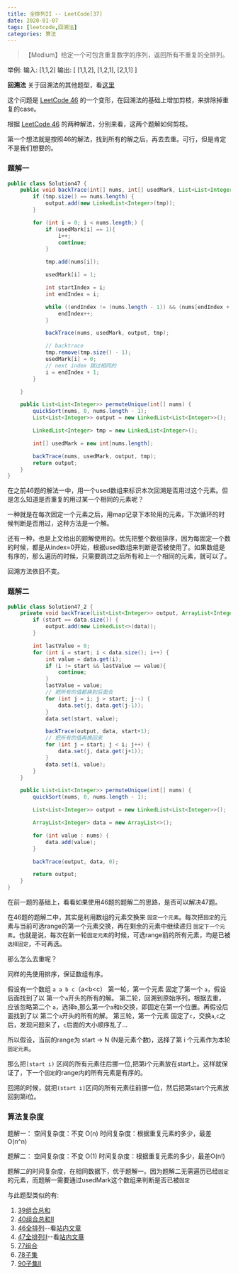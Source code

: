 ```yaml
---
title: 全排列II -- LeetCode[37]
date: 2020-01-07
tags: [leetcode,回溯法]
categories: 算法
---
```


> 【Medium】给定一个可包含重复数字的序列，返回所有不重复的全排列。

<!-- more -->

举例:
输入: [1,1,2]
输出:
[
  [1,1,2],
  [1,2,1],
  [2,1,1]
]

**回溯法**
关于回溯法的其他题型，看[这里](https://caio.ink/tag/arg-backtrack/)

这个问题是 [LeetCode 46](https://caio.ink/leetcode46/) 的一个变形，在回溯法的基础上增加剪枝，来排除掉重复的case。

根据 [LeetCode 46](https://caio.ink/leetcode46/) 的两种解法，分别来看，这两个题解如何剪枝。

第一个想法就是按照46的解法，找到所有的解之后，再去去重。可行，但是肯定不是我们想要的。

### 题解一

```java
public class Solution47 {
    public void backTrace(int[] nums, int[] usedMark, List<List<Integer>> output, LinkedList<Integer> tmp) {
        if (tmp.size() == nums.length) {
            output.add(new LinkedList<Integer>(tmp));
        }

        for (int i = 0; i < nums.length;) {
            if (usedMark[i] == 1){
                i++;
                continue;
            }

            tmp.add(nums[i]);

            usedMark[i] = 1;

            int startIndex = i;
            int endIndex = i;

            while ((endIndex != (nums.length - 1)) && (nums[endIndex + 1] == nums[i])) {
                endIndex++;
            }

            backTrace(nums, usedMark, output, tmp);

            // backtrace
            tmp.remove(tmp.size() - 1);
            usedMark[i] = 0;
            // next index 跳过相同的
            i = endIndex + 1;
        }

    }

    public List<List<Integer>> permuteUnique(int[] nums) {
        quickSort(nums, 0, nums.length - 1);
        List<List<Integer>> output = new LinkedList<List<Integer>>();

        LinkedList<Integer> tmp = new LinkedList<Integer>();

        int[] usedMark = new int[nums.length];

        backTrace(nums, usedMark, output, tmp);
        return output;
    }
}
```

在之前46题的解法一中，用一个used数组来标识本次回溯是否用过这个元素。但是怎么知道是否重复的用过某一个相同的元素呢？

一种就是在每次固定一个元素之后，用map记录下本轮用的元素，下次循环的时候判断是否用过，这种方法是一个解。

还有一种，也是上文给出的题解使用的。优先把整个数组排序，因为每固定一个数的时候，都是从index=0开始，根据used数组来判断是否被使用了。如果数组是有序的，那么遍历的时候，只需要跳过之后所有和上一个相同的元素，就可以了。

回溯方法依旧不变。


### 题解二

```java
public class Solution47_2 {
    private void backTrace(List<List<Integer>> output, ArrayList<Integer> data, int start) {
        if (start == data.size()) {
            output.add(new LinkedList<>(data));
        }

        int lastValue = 0;
        for (int i = start; i < data.size(); i++) {
            int value = data.get(i);
            if (i != start && lastValue == value){
                continue;
            }
            lastValue = value;
            // 把所有的值都换到后面去
            for (int j = i; j > start; j--) {
                data.set(j, data.get(j-1));
            }
            data.set(start, value);

            backTrace(output, data, start+1);
            // 把所有的值再换回来
            for (int j = start; j < i; j++) {
                data.set(j, data.get(j+1));
            }
            data.set(i, value);
        }
    }

    public List<List<Integer>> permuteUnique(int[] nums) {
        quickSort(nums, 0, nums.length - 1);

        List<List<Integer>> output = new LinkedList<List<Integer>>();

        ArrayList<Integer> data = new ArrayList<>();

        for (int value : nums) {
            data.add(value);
        }

        backTrace(output, data, 0);

        return output;
    }
}
```

在前一题的基础上，看看如果使用46题的题解二的思路，是否可以解决47题。

在46题的题解二中，其实是利用数组的元素交换来 `固定一个元素`。每次把`固定`的元素与当前可选range的第一个元素交换，再在剩余的元素中继续递归 `固定下一个元素`。也就是说，每次在新一轮`固定元素`的时候，可选range前的所有元素，均是已被`选择固定`，不可再选。

那么怎么去重呢？

同样的先使用排序，保证数组有序。

假设有一个数组  `a a b c`（a<b<c）
第一轮，第一个元素 固定了第一个 `a`，假设后面找到了以 第一个`a`开头的所有的解。
第二轮，回溯到原始序列，根据去重，应该忽略第二个 `a`，选择`b`,那么第一个`a`和`b`交换，即固定在第一个位置。再假设后面找到了以 第二个`a`开头的所有的解。
第三轮，第一个元素 固定了`c`，交换`a`,`c`之后，发现问题来了，`c`后面的大小顺序乱了...

所以假设，当前的range为 start -> N (N是元素个数)，选择了第 i 个元素作为本轮`固定元素`。

那么把`[start i)` 区间的所有元素往后挪一位,把第i个元素放在start上。这样就保证了，下一个`固定`的range内的所有元素是有序的。

回溯的时候，就把`(start i]`区间的所有元素往前挪一位，然后把第start个元素放回到第i位。

### 算法复杂度

题解一：
空间复杂度：不变 O(n)
时间复杂度：根据重复元素的多少，最差 O(n^n)

题解二：
空间复杂度：不变 O(1)
时间复杂度：根据重复元素的多少，最差O(n!)

题解二的时间复杂度，在相同数据下，优于题解一。因为题解二无需遍历已经`固定`的元素，而题解一需要通过usedMark这个数组来判断是否已被`固定`

与此题型类似的有:
1. [39组合总和](https://leetcode-cn.com/problems/combination-sum)
2. [40组合总和II](https://leetcode-cn.com/problems/combination-sum-ii)
3. [46全排列](https://leetcode-cn.com/problems/permutations)--看[站内文章](https://caio.ink/leetcode46/)
4. [47全排列II](https://leetcode-cn.com/problems/permutations-ii)--看[站内文章](https://caio.ink/leetcode47/)
5. [77组合](https://leetcode-cn.com/problems/combinations)
6. [78子集](https://leetcode-cn.com/problems/subsets)
7. [90子集II](https://leetcode-cn.com/problems/subsets-ii)